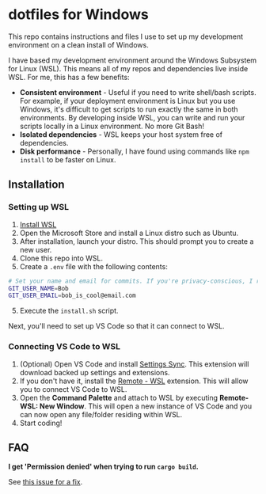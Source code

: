 # dotfiles for Windows

This repo contains instructions and files I use to set up my development environment on a clean install of Windows.

I have based my development environment around the Windows Subsystem for Linux (WSL). This means all of my repos and dependencies live inside WSL. For me, this has a few benefits:

- **Consistent environment** - Useful if you need to write shell/bash scripts. For example, if your deployment environment is Linux but you use Windows, it's difficult to get scripts to run exactly the same in both environments. By developing inside WSL, you can write and run your scripts locally in a Linux environment. No more Git Bash!
- **Isolated dependencies** - WSL keeps your host system free of dependencies.
- **Disk performance** - Personally, I have found using commands like `npm install` to be faster on Linux.

## Installation

### Setting up WSL

1. [Install WSL](https://docs.microsoft.com/en-us/windows/wsl/install-win10)
1. Open the Microsoft Store and install a Linux distro such as Ubuntu.
1. After installation, launch your distro. This should prompt you to create a new user.
1. Clone this repo into WSL.
1. Create a `.env` file with the following contents:
```sh
# Set your name and email for commits. If you're privacy-conscious, I recommend using your Git provider's private email feature.
GIT_USER_NAME=Bob
GIT_USER_EMAIL=bob_is_cool@email.com
```
5. Execute the `install.sh` script.

Next, you'll need to set up VS Code so that it can connect to WSL.

### Connecting VS Code to WSL

1. (Optional) Open VS Code and install [Settings Sync](https://marketplace.visualstudio.com/items?itemName=Shan.code-settings-sync). This extension will download backed up settings and extensions.
1. If you don't have it, install the [Remote - WSL](https://marketplace.visualstudio.com/items?itemName=ms-vscode-remote.remote-wsl) extension. This will allow you to connect VS Code to WSL.
1. Open the **Command Palette** and attach to WSL by executing **Remote-WSL: New Window**. This will open a new instance of VS Code and you can now open any file/folder residing within WSL.
1. Start coding!

## FAQ

**I get 'Permission denied' when trying to run `cargo build`.**

See [this issue for a fix](https://github.com/rust-lang/rust/issues/62031#issuecomment-508962191).